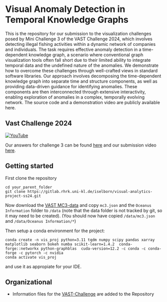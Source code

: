 # Visual Anomaly Detection in Temporal Knowledge Graphs

This is the repository for our submission to the visualization challenges posed by Mini Challenge 3 of the VAST Challenge 2024, which involves detecting illegal fishing activities within a dynamic network of companies and individuals. The task requires effective anomaly detection in a time-dependent knowledge graph, a scenario where conventional graph visualization tools often fall short due to their limited ability to integrate temporal data and the undefined nature of the anomalies. We demonstrate how to overcome these challenges through well-crafted views in standard software libraries. Our approach involves decomposing the time-dependent knowledge graph into separate time and structure components, as well as providing data-driven guidance for identifying anomalies. These components are then interconnected through extensive interactivity, enabling exploration of anomalies in a complex, temporally evolving network. The source code and a demonstration video are publicly available here.

## Vast Challenge 2024
[![YouTube](http://i.ytimg.com/vi/pOLVmvl17jM/hqdefault.jpg)](https://www.youtube.com/watch?v=pOLVmvl17jM)

Our answers for challenge 3 can be found [here](Vast_Challenge_Answers_MC3.md) and our submission video [here](https://youtu.be/pOLVmvl17jM).
## Getting started

First clone the repository
```
cd your_parent_folder
git clone https://gitlab.rhrk.uni-kl.de/iselborn/visual-analytics-project-ss24.git
```

Now download the [VAST MC3-data](https://vast-challenge.github.io/2024/MC3.html) and copy `mc3.json` and the 
`Oceanus Information` folder to `/data` (note that the data folder is not tracked by git, so it may need to be 
created). (You should now have copied `/data/mc3.json` and `/data/Oceanus Information/*`)

Then setup a conda environment for the project:
```
conda create -n vis_proj python=3.11 tqdm numpy scipy pandas xarray matplotlib seaborn bokeh numba scikit-learn=1.4.2  conda-forge::networkx python-graphblas  cuda-version=12.2 -c conda -c conda-forge -c pytorch -c nvidia
conda activate vis_proj
```
and use it as appropiate for your IDE.
## Organizational

- Information files for the [VAST-Challenge](VAST%202024.md) are added to the Repository
